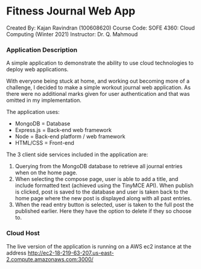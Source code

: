 # Fitness Journal Web App

Created By: Kajan Ravindran (100608620)
Course Code: SOFE 4360: Cloud Computing (Winter 2021)
Instructor: Dr. Q. Mahmoud

### Application Description
A simple application to demonstrate the ability to use cloud technologies to deploy web applications.

With everyone being stuck at home, and working out becoming more of a challenge, I decided to make a simple workout journal web application. As there were no additional marks given for user authentication and that was omitted in my implementation.

The application uses:
* MongoDB = Database
* Express.js = Back-end web framework
* Node = Back-end platform / web framework
* HTML/CSS = Front-end

The 3 client side services included in the application are:
1. Querying from the MongoDB database to retrieve all journal entries when on the home page.
2. When selecting the compose page, user is able to add a title, and include formatted text (achieved using the TinyMCE API). When publish is clicked, post is saved to the database and user is taken back to the home page where the new post is displayed along with all past entries.
3. When the read entry button is selected, user is taken to the full post the published earlier. Here they have the option to delete if they so choose to.

### Cloud Host
The live version of the application is running on a AWS ec2 instance at the address http://ec2-18-219-63-207.us-east-2.compute.amazonaws.com:3000/
